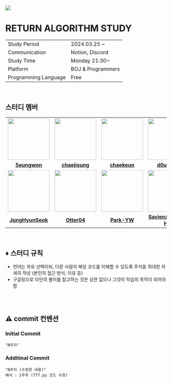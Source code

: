 
<img src="https://capsule-render.vercel.app/api?type=rect&color=gradient&text=%20%REAL%20%20&fontAlign=30&fontSize=30&textBg=true&desc=RETURN%20ALGORITHM%20STUDY&descAlign=60&descAlignY=50" />


# RETURN ALGORITHM STUDY

<table>
  <tr>
    <td>Study Period</td>
    <td>2024.03.25 ~ </td>
  </tr>
  <tr>
    <td>Communication</td>
    <td>Notion, Discord</td>
  </tr>
  <tr>
    <td>Study Time</td>
    <td>Monday 21:30~ </td>
  </tr>
  <tr>
    <td>Platform</td>
    <td>BOJ & Programmers</td>
  </tr>
  <tr>
    <td>Programming Language</td>
    <td>Free
    </td>
  </tr>
</table>

</br>

## 스터디 멤버
<table>
  <tr>
    <td align="center"><a href="https://github.com/5eungwon"><img src="https://avatars.githubusercontent.com/5eungwon" width="130px;" alt=""></a></td>
    <td align="center"><a href="https://github.com/chaejisung"><img src="https://avatars.githubusercontent.com/chaejisung" width="130px;" alt=""></a></td>
    <td align="center"><a href="https://github.com/chaekeun"><img src="https://avatars.githubusercontent.com/chaekeun" width="130px;" alt=""></a></td>
    <td align="center"><a href="https://github.com/d0ubleho"><img src="https://avatars.githubusercontent.com/d0ubleho" width="130px;" alt=""></a></td>
    <td align="center"><a href="https://github.com/doyeon0307"><img src="https://avatars.githubusercontent.com/doyeon0307" width="130px;" alt=""></a></td>
    <td align="center"><a href="https://github.com/HaesooJung"><img src="https://avatars.githubusercontent.com/HaesooJung" width="130px;" alt=""></a></td>
    <td align="center"><a href="https://github.com/Jeong-Yunmi"><img src="https://avatars.githubusercontent.com/Jeong-Yunmi" width="130px;" alt=""></a></td>
    
  </tr>
  <tr>
    <td align="center"><a href="https://github.com/5eungwon"><b>5eungwon</b></a></td>
    <td align="center"><a href="https://github.com/chaejisung"><b>chaejisung</b></a></td>
    <td align="center"><a href="https://github.com/chaekeun"><b>chaekeun</b></a></td>
    <td align="center"><a href="https://github.com/d0ubleho"><b>d0ubleho</b></a></td>
    <td align="center"><a href="https://github.com/doyeon0307"><b>dodo</b></a></td>
    <td align="center"><a href="https://github.com/HaesooJung"><b>HaesooJung</b></a></td>
    <td align="center"><a href="https://github.com/Jeong-Yunmi"><b>Jeong-Yunmi</b></a></td>
  </tr>
    <tr>
    <td align="center"><a href="https://github.com/Junghs21"><img src="https://avatars.githubusercontent.com/Junghs21" width="130px;" alt=""></a></td>
    <td align="center"><a href="https://github.com/Otter04"><img src="https://avatars.githubusercontent.com/Otter04" width="130px;" alt=""></a></td>
    <td align="center"><a href="https://github.com/Park-YW"><img src="https://avatars.githubusercontent.com/Park-YW" width="130px;" alt=""></a></td>
    <td align="center"><a href="https://github.com/MrMirror21"><img src="https://avatars.githubusercontent.com/MrMirror21" width="130px;" alt=""></a></td>
    <td align="center"><a href="https://github.com/slowforgod"><img src="https://avatars.githubusercontent.com/slowforgod" width="130px;" alt=""></a></td>
    <td align="center"><a href="https://github.com/ssongms"><img src="https://avatars.githubusercontent.com/ssongms" width="130px;" alt=""></a></td>
    <td align="center"><a href="https://github.com/topwon1"><img src="https://avatars.githubusercontent.com/topwon1" width="130px;" alt=""></a></td>
    
  </tr>
  <tr>
    <td align="center"><a href="https://github.com/Junghs21"><b>JungHyunSeok</b></a></td>
    <td align="center"><a href="https://github.com/Otter04"><b>Otter04</b></a></td>
    <td align="center"><a href="https://github.com/Park-YW"><b>Park-YW</b></a></td>
    <td align="center"><a href="https://github.com/MrMirror21"><b>Savien/Woo Jun Han</b></a></td>
    <td align="center"><a href="https://github.com/slowforgod"><b>slowforgod</b></a></td>
    <td align="center"><a href="https://github.com/ssongms"><b>ssongms</b></a></td>
    <td align="center"><a href="https://github.com/topwon1"><b>topwon1</b></a></td>
  </tr>
</table>

</br>

## ♦️ 스터디 규칙
- 언어는 자유 선택이되, 다른 사람이 해당 코드를 이해할 수 있도록 주석을 최대한 자세히 작성 (본인의 접근 방식, 이유 등)
- 구글링으로 타인의 풀이를 참고하는 것은 상관 없으나 그것이 학습의 목적이 되어야 함
<br/>

<br/>

## ⚠️ commit 컨벤션
### Initial Commit
```
"N주차"
```
### Additinal Commit
```
"N주차 (수정한 내용)"
예시 : 1주차 (777.py 코드 수정)
```

